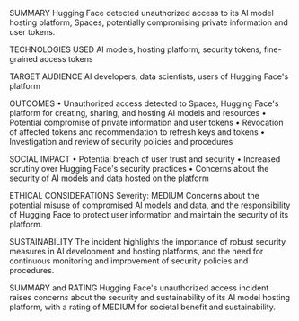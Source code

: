 SUMMARY
Hugging Face detected unauthorized access to its AI model hosting platform, Spaces, potentially compromising private information and user tokens.

TECHNOLOGIES USED
AI models, hosting platform, security tokens, fine-grained access tokens

TARGET AUDIENCE
AI developers, data scientists, users of Hugging Face's platform

OUTCOMES
• Unauthorized access detected to Spaces, Hugging Face's platform for creating, sharing, and hosting AI models and resources
• Potential compromise of private information and user tokens
• Revocation of affected tokens and recommendation to refresh keys and tokens
• Investigation and review of security policies and procedures

SOCIAL IMPACT
• Potential breach of user trust and security
• Increased scrutiny over Hugging Face's security practices
• Concerns about the security of AI models and data hosted on the platform

ETHICAL CONSIDERATIONS
Severity: MEDIUM
Concerns about the potential misuse of compromised AI models and data, and the responsibility of Hugging Face to protect user information and maintain the security of its platform.

SUSTAINABILITY
The incident highlights the importance of robust security measures in AI development and hosting platforms, and the need for continuous monitoring and improvement of security policies and procedures.

SUMMARY and RATING
Hugging Face's unauthorized access incident raises concerns about the security and sustainability of its AI model hosting platform, with a rating of MEDIUM for societal benefit and sustainability.
